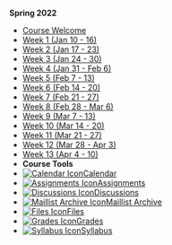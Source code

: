 **Spring 2022**

- [Course Welcome](221/course-welcome)
- [Week 1 (Jan 10 - 16)](221/week-01)
- [Week 2 (Jan 17 - 23)](221/week-02)
- [Week 3 (Jan 24 - 30)](221/week-03)
- [Week 4 (Jan 31 - Feb 6)](221/week-04)
- [Week 5 (Feb 7 - 13)](221/week-05)
- [Week 6 (Feb 14 - 20)](221/week-06)
- [Week 7 (Feb 21 - 27)](221/week-07)
- [Week 8 (Feb 28 - Mar 6)](221/week-08)
- [Week 9 (Mar 7 - 13)](221/week-09)
- [Week 10 (Mar 14 - 20)](221/week-10)
- [Week 11 (Mar 21 - 27)](221/week-11)
- [Week 12 (Mar 28 - Apr 3)](221/week-12)
- [Week 13 (Apr 4 - 10)](221/week-13)
- **Course Tools**
 - [![Calendar Icon](https://icongr.am/fontawesome/calendar.svg?size=16&color=6D6F71)Calendar](https://canvas.sfu.ca/calendar)
 - [![Assignments Icon](https://icongr.am/fontawesome/pencil.svg?size=16&color=6D6F71)Assignments](https://canvas.sfu.ca/courses/67116/assignments)
 - [![Discussions Icon](https://icongr.am/fontawesome/comments-o.svg?size=16&color=6D6F71)Discussions](https://canvas.sfu.ca/courses/67116/discussion_topics)
  - [![Maillist Archive Icon](https://icongr.am/fontawesome/envelope-o.svg?size=16&color=6D6F71)Maillist Archive](https://www2.cs.sfu.ca/CourseCentral/Hypermail/cmpt-363-d2/)
 - [![Files Icon](https://icongr.am/fontawesome/folder.svg?size=16&color=6D6F71)Files](https://canvas.sfu.ca/courses/67116/files)
 - [![Grades Icon](https://icongr.am/fontawesome/calculator.svg?size=16&color=6D6F71)Grades](https://canvas.sfu.ca/courses/67116/gradebook)
 - [![Syllabus Icon](https://icongr.am/fontawesome/list.svg?size=16&color=6D6F71)Syllabus](https://canvas.sfu.ca/courses/67116/assignments/syllabus)  

<br>

<style>
  :root {

    --link-color: #CC0633;
    --link-text-decoration: none;
    --link-text-decoration--hover: underline;
    --pagination-title-color: #CC0633;

  }

  .markdown-section {
    padding: 1rem 40px;
  }

  @media (prefers-color-scheme: dark) {
    :root {
      --link-color: #c8494f;
      --sidebar-name-color: #c8494f;
      --sidebar-nav-link-color: #b2b4b4;
      --sidebar-nav-link-color--active: #c8494f;
      --sidebar-nav-link-border-color--active: #c8494f;
      --sidebar-nav-strong-color: #b2b4b4;
      --navbar-root-color: #b2b4b4;
      --navbar-root-color--active: #c8494f;
    }
  }

</style>
